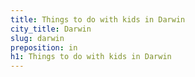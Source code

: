 ```yaml
---
title: Things to do with kids in Darwin
city_title: Darwin
slug: darwin
preposition: in
h1: Things to do with kids in Darwin
---
```




